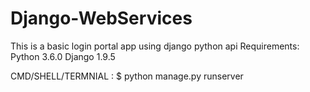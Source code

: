 # Django-WebServices
This is a basic login portal app using django python api
Requirements: 
              Python 3.6.0
              Django 1.9.5

CMD/SHELL/TERMNIAL : $ python manage.py runserver
